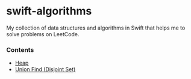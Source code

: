 # swift-algorithms

My collection of data structures and algorithms in Swift that helps me to solve problems on LeetCode.


### Contents
- [Heap](https://github.com/g02dev/swift-algorithms/blob/main/Sources/Algorithms/Heap.swift)
- [Union Find (Disjoint Set)](https://github.com/g02dev/swift-algorithms/blob/main/Sources/Algorithms/UnionFind.swift)
